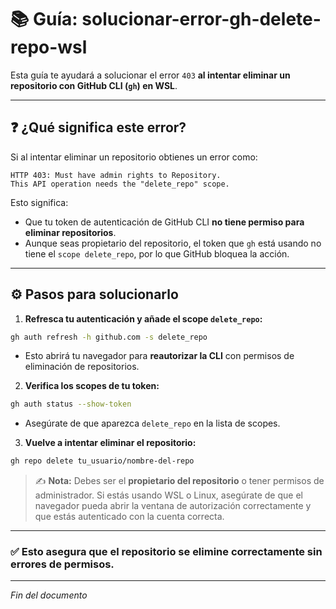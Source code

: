 # 📚 Guía: solucionar-error-gh-delete-repo-wsl 

Esta guía te ayudará a solucionar el error `403` **al intentar eliminar un repositorio con GitHub CLI (`gh`) en WSL**.

---

## ❓ ¿Qué significa este error?

Si al intentar eliminar un repositorio obtienes un error como:

```pgsql
HTTP 403: Must have admin rights to Repository.
This API operation needs the "delete_repo" scope.
```

Esto significa:
- Que tu token de autenticación de GitHub CLI **no tiene permiso para eliminar repositorios**.
- Aunque seas propietario del repositorio, el token que `gh` está usando no tiene el `scope delete_repo`, por lo que GitHub bloquea la acción.

---

## ⚙️ Pasos para solucionarlo

1. **Refresca tu autenticación y añade el scope `delete_repo`:**

```bash
gh auth refresh -h github.com -s delete_repo
```

  - Esto abrirá tu navegador para **reautorizar la CLI** con permisos de eliminación de repositorios.

2. **Verifica los scopes de tu token:**

```bash
gh auth status --show-token
```

  - Asegúrate de que aparezca `delete_repo` en la lista de scopes.

3. **Vuelve a intentar eliminar el repositorio:**

```bash
gh repo delete tu_usuario/nombre-del-repo
```

> ✍️ **Nota:** Debes ser el **propietario del repositorio** o tener permisos de administrador. Si estás usando WSL o Linux, asegúrate de que el navegador pueda abrir la ventana de autorización correctamente y que estás autenticado con la cuenta correcta.

---

### ✅ Esto asegura que el repositorio se elimine correctamente sin errores de permisos.

---

*Fin del documento*
